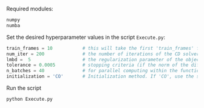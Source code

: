 Required modules:

```python
numpy
numba
```

Set the desired hyperparameter values in the script ```Execute.py```:

```python
train_frames = 10           # this will take the first 'train_frames' from 'weights.npy' matrix as a training set
num_iter = 200              # the number of iterations of the CD solver
lmbd =  5                   # the regularization parameter of the objective funciton
tolerance = 0.0005          # stopping criteria (if the norm of the difference of the two consecutive vectors i s less than tolerance, break)
n_batches = 40              # for parallel computing within the function for computing the terms and coefficients of the surogate
initialization = 'CO'       # Initialization method. If 'CO', use the speudoinverse warm start of Cetinaslan aand Orvalho. If '0', use zero-initialization
```

Run the script 

```bash
python Execute.py
```

